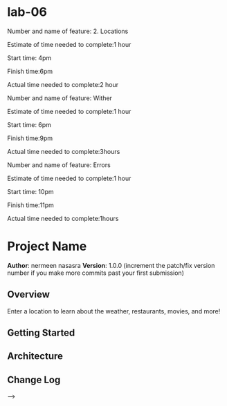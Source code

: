 # lab-06
Number and name of feature: 2. Locations

Estimate of time needed to complete:1 hour

Start time: 4pm

Finish time:6pm

Actual time needed to complete:2 hour



Number and name of feature: Wither

Estimate of time needed to complete:1 hour

Start time: 6pm

Finish time:9pm

Actual time needed to complete:3hours


Number and name of feature: Errors

Estimate of time needed to complete:1 hour

Start time: 10pm

Finish time:11pm

Actual time needed to complete:1hours




# Project Name

**Author**: nermeen nasasra
**Version**: 1.0.0 (increment the patch/fix version number if you make more commits past your first submission)

## Overview
Enter a location to learn about the weather, restaurants, movies, and more!

## Getting Started 
<!-- What are the steps that a user must take in order to build this app on their own machine and get it running? -->

## Architecture
<!-- Provide a detailed description of the application design. What technologies (languages, libraries, etc) you're using, and any other relevant design information. -->

## Change Log
<!-- Use this area to document the iterative changes made to your application as each feature is successfully implemented. Use time stamps. Here's an examples:

01-01-2001 4:59pm - Application now has a fully-functional express server, with a GET route for the location resource.

## Credits and Collaborations
<!-- Give credit (and a link) to other people or resources that helped you build this application. -->
-->